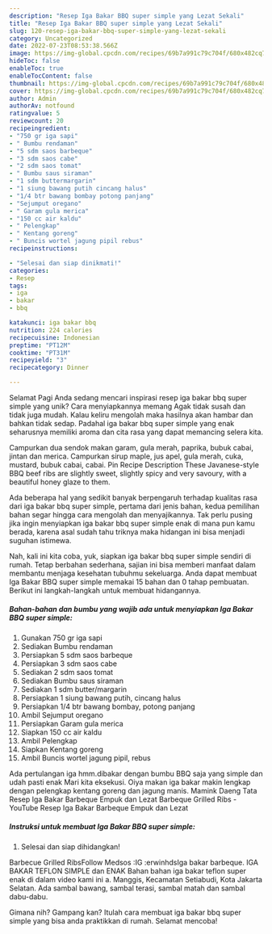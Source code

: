```yaml
---
description: "Resep Iga Bakar BBQ super simple yang Lezat Sekali"
title: "Resep Iga Bakar BBQ super simple yang Lezat Sekali"
slug: 120-resep-iga-bakar-bbq-super-simple-yang-lezat-sekali
category: Uncategorized
date: 2022-07-23T08:53:38.566Z
image: https://img-global.cpcdn.com/recipes/69b7a991c79c704f/680x482cq70/iga-bakar-bbq-super-simple-foto-resep-utama.jpg
hideToc: false
enableToc: true
enableTocContent: false
thumbnail: https://img-global.cpcdn.com/recipes/69b7a991c79c704f/680x482cq70/iga-bakar-bbq-super-simple-foto-resep-utama.jpg
cover: https://img-global.cpcdn.com/recipes/69b7a991c79c704f/680x482cq70/iga-bakar-bbq-super-simple-foto-resep-utama.jpg
author: Admin
authorAv: notfound
ratingvalue: 5
reviewcount: 20
recipeingredient:
- "750 gr iga sapi"
- " Bumbu rendaman"
- "5 sdm saos barbeque"
- "3 sdm saos cabe"
- "2 sdm saos tomat"
- " Bumbu saus siraman"
- "1 sdm buttermargarin"
- "1 siung bawang putih cincang halus"
- "1/4 btr bawang bombay potong panjang"
- "Sejumput oregano"
- " Garam gula merica"
- "150 cc air kaldu"
- " Pelengkap"
- " Kentang goreng"
- " Buncis wortel jagung pipil rebus"
recipeinstructions:

- "Selesai dan siap dinikmati!"
categories:
- Resep
tags:
- iga
- bakar
- bbq

katakunci: iga bakar bbq 
nutrition: 224 calories
recipecuisine: Indonesian
preptime: "PT12M"
cooktime: "PT31M"
recipeyield: "3"
recipecategory: Dinner

---
```



Selamat Pagi Anda sedang mencari inspirasi resep iga bakar bbq super simple yang unik? Cara menyiapkannya memang Agak tidak susah dan tidak juga mudah. Kalau keliru mengolah maka hasilnya akan hambar dan bahkan tidak sedap. Padahal iga bakar bbq super simple yang enak seharusnya memiliki aroma dan cita rasa yang dapat memancing selera kita.


Campurkan dua sendok makan garam, gula merah, paprika, bubuk cabai, jintan dan merica. Campurkan sirup maple, jus apel, gula merah, cuka, mustard, bubuk cabai, cabai. Pin Recipe Description These Javanese-style BBQ beef ribs are slightly sweet, slightly spicy and very savoury, with a beautiful honey glaze to them.

Ada beberapa hal yang sedikit banyak berpengaruh terhadap kualitas rasa dari iga bakar bbq super simple, pertama dari jenis bahan, kedua pemilihan bahan segar hingga cara mengolah dan menyajikannya. Tak perlu pusing jika ingin menyiapkan iga bakar bbq super simple enak di mana pun kamu berada, karena asal sudah tahu triknya maka hidangan ini bisa menjadi suguhan istimewa.


Nah, kali ini kita coba, yuk, siapkan iga bakar bbq super simple sendiri di rumah. Tetap berbahan sederhana, sajian ini bisa memberi manfaat dalam membantu menjaga kesehatan tubuhmu sekeluarga. Anda dapat membuat Iga Bakar BBQ super simple memakai 15 bahan dan 0 tahap pembuatan. Berikut ini langkah-langkah untuk membuat hidangannya.

<!--inarticleads1-->

##### Bahan-bahan dan bumbu yang wajib ada untuk menyiapkan Iga Bakar BBQ super simple:

1. Gunakan 750 gr iga sapi
1. Sediakan  Bumbu rendaman
1. Persiapkan 5 sdm saos barbeque
1. Persiapkan 3 sdm saos cabe
1. Sediakan 2 sdm saos tomat
1. Sediakan  Bumbu saus siraman
1. Sediakan 1 sdm butter/margarin
1. Persiapkan 1 siung bawang putih, cincang halus
1. Persiapkan 1/4 btr bawang bombay, potong panjang
1. Ambil Sejumput oregano
1. Persiapkan  Garam gula merica
1. Siapkan 150 cc air kaldu
1. Ambil  Pelengkap
1. Siapkan  Kentang goreng
1. Ambil  Buncis wortel jagung pipil, rebus


Ada pertulangan iga hmm.dibakar dengan bumbu BBQ saja yang simple dan udah pasti enak Mari kita eksekusi. Oiya makan iga bakar makin lengkap dengan pelengkap kentang goreng dan jagung manis. Mamink Daeng Tata Resep Iga Bakar Barbeque Empuk dan Lezat Barbeque Grilled Ribs - YouTube Resep Iga Bakar Barbeque Empuk dan Lezat 

<!--inarticleads2-->

##### Instruksi untuk membuat Iga Bakar BBQ super simple:


1. Selesai dan siap dihidangkan!

Barbecue Grilled RibsFollow Medsos :IG :erwinhdsIga bakar barbeque. IGA BAKAR TEFLON SIMPLE dan ENAK Bahan bahan iga bakar teflon super enak di dalam video kami ini a. Manggis, Kecamatan Setiabudi, Kota Jakarta Selatan. Ada sambal bawang, sambal terasi, sambal matah dan sambal dabu-dabu. 

Gimana nih? Gampang kan? Itulah cara membuat iga bakar bbq super simple yang bisa anda praktikkan di rumah. Selamat mencoba!
